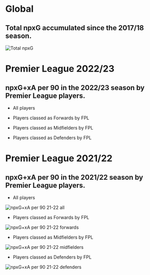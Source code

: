 # Global
## Total npxG accumulated since the 2017/18 season. 

![Total npxG](https://user-images.githubusercontent.com/115564650/195126237-fd04eaf6-227c-4bbb-8329-a465fe0f3c08.png)


# Premier League 2022/23 

## npxG+xA per 90  in the 2022/23 season by Premier League players.
- All players

- Players classed as Forwards by FPL

- Players classed as Midfielders by FPL

- Players classed as Defenders by FPL

# Premier League 2021/22

## npxG+xA per 90  in the 2021/22 season by Premier League players.
- All players

![npxG+xA per 90 21-22 all](https://user-images.githubusercontent.com/115564650/200310944-74fe22a7-ae5b-48e0-b57f-a3a48abb1884.png)

- Players classed as Forwards by FPL

![npxG+xA per 90 21-22 forwards](https://user-images.githubusercontent.com/115564650/200310918-069f853f-70ee-445a-9f57-6b79222227ed.png)

- Players classed as Midfielders by FPL

![npxG+xA per 90 21-22 midfielders](https://user-images.githubusercontent.com/115564650/200310894-e3cebcc3-73a7-4504-a7d8-d0a3a3c51c64.png)

- Players classed as Defenders by FPL

![npxG+xA per 90 21-22 defenders](https://user-images.githubusercontent.com/115564650/200310870-4ec3c78c-43f8-4fd2-88fc-bc07521dbb4d.png)

